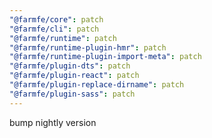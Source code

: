 ```yaml
---
"@farmfe/core": patch
"@farmfe/cli": patch
"@farmfe/runtime": patch
"@farmfe/runtime-plugin-hmr": patch
"@farmfe/runtime-plugin-import-meta": patch
"@farmfe/plugin-dts": patch
"@farmfe/plugin-react": patch
"@farmfe/plugin-replace-dirname": patch
"@farmfe/plugin-sass": patch
---
```


bump nightly version
